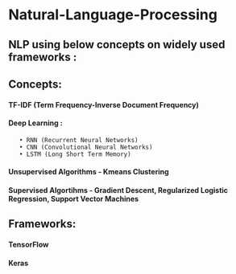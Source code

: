# Natural-Language-Processing

## NLP using below concepts on widely used frameworks :

## Concepts:

#### TF-IDF (Term Frequency-Inverse Document Frequency)
#### Deep Learning : 

       • RNN (Recurrent Neural Networks)
       • CNN (Convolutional Neural Networks)
       • LSTM (Long Short Term Memory)
       
#### Unsupervised Algorithms - Kmeans Clustering
#### Supervised Algortihms - Gradient Descent, Regularized Logistic Regression, Support Vector Machines



## Frameworks:

#### TensorFlow
#### Keras
